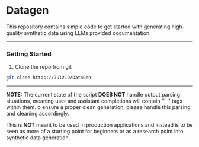 # Datagen

This repository contains simple code to get started with generating high-quality synthetic data using LLMs provided documentation.

-----
### Getting Started

1. Clone the repo from git
```bash
git clone https://Julz19/DataGen
```
-----

**NOTE:** The current state of the script **DOES NOT** handle output parsing situations, meaning user and assistant completions will contain '<user></user>', '<assistant></assistant>' tags within them. o ensure a proper clean generation, please handle this parsing and cleaning accordingly.

This is **NOT** meant to be used in production applications and instead is to be seen as more of a starting point for beginners or as a research point into synthetic data generation.
